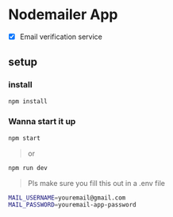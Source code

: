 # Nodemailer App

- [x] Email verification service

## setup

### install

```bash
npm install
```

### Wanna start it up

```bash
npm start
```

> or

```bash
npm run dev
```

> Pls make sure you fill this out in a .env file

```bash
MAIL_USERNAME=youremail@gmail.com
MAIL_PASSWORD=youremail-app-password
```
